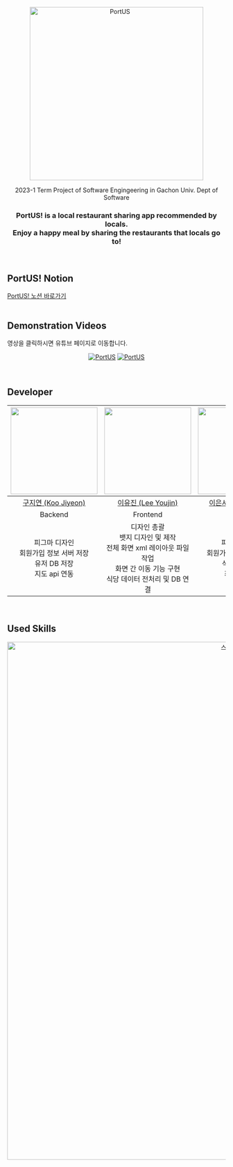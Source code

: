 <p align="center">
    <a href="https://youz2me.notion.site/PortUS-f4da930d1fb349ed81386b46fe24285a?pvs=4"><img alt="PortUS" src="https://github.com/Voldemorp/MP23_TermProject_Voldemorp/assets/80394340/fb6cd226-e6ec-4e43-afc3-10f0d68cb2b4" width="400px"></a>
</p>
<p align="center">
    <a>2023-1 Term Project of Software Engingeering in Gachon Univ. Dept of Software</a>
</p>
<h3 align="center">
    PortUS! is a local restaurant sharing app recommended by locals.
  <br>
    Enjoy a happy meal by sharing the restaurants that locals go to!
</h3>
<br>

## PortUS! Notion
[PortUS! 노션 바로가기](https://youz2me.notion.site/PortUS-f4da930d1fb349ed81386b46fe24285a?pvs=4)
<br><br>

## Demonstration Videos
영상을 클릭하시면 유튜브 페이지로 이동합니다.
<p align="center">
  <a href="https://www.youtube.com/watch?v=r7WVwR2KbIU"><img alt="PortUS" src="http://img.youtube.com/vi/r7WVwR2KbIU/0.jpg"></a>
  <a href="https://www.youtube.com/watch?v=EutzaDpiAtc"><img alt="PortUS" src="http://img.youtube.com/vi/EutzaDpiAtc/0.jpg"></a>
</p>
<br>

## Developer
| <img width="200px" src="https://avatars.githubusercontent.com/u/113963153?v=4"/> | <img width="200px" src="https://avatars.githubusercontent.com/u/80394340?s=64&v=4"/> | <img width="200px" src="https://avatars.githubusercontent.com/u/79636843?v=4"/> | <img width="200px" src="https://avatars.githubusercontent.com/u/102430339?v=4"/> | <img width="200px" src="https://avatars.githubusercontent.com/u/80667141?s=64&v=4"/> |
|:-----:|:-----:|:-----:|:-----:|:-----:|
|[구지연 (Koo Jiyeon)](https://github.com/KOOJIYE0N)|[이유진 (Lee Youjin)](https://github.com/youz2me)|[이은서 (Lee Eunseo)](https://github.com/LES0915)|[최수미 (Choi Sumi)](https://github.com/Br2ath)|[최지우 (Choi Jeewoo)](https://github.com/cjw020607)|
|Backend|Frontend|Backend|Frontend|Frontend|
|피그마 디자인<br>회원가입 정보 서버 저장<br>유저 DB 저장<br>지도 api 연동|디자인 총괄<br>뱃지 디자인 및 제작<br>전체 화면 xml 레이아웃 파일 작업<br>화면 간 이동 기능 구현<br>식당 데이터 전처리 및 DB 연결|피그마 디자인<br>회원가입 정보 서버 저장<br>식당 DB 저장<br>좌표계 수정|피그마 디자인<br>로그인 페이지 기능 구현<br>마이페이지 기능 구현<br>팝업창 기능 구현|피그마 디자인<br>스플래시 페이지 기능 구현<br>회원 가입 페이지 기능 구현<br>주소 설정 api 연동 & 기능 구현<br>메인 페이지 기능 구현<br>식당 정보 페이지 기능 구현|
<br>

## Used Skills
<picture align="center">
  <img width="1195" alt="스크린샷 2023-06-06 오후 11 08 59" src="https://github.com/Voldemorp/MP23_TermProject_Voldemorp/assets/80394340/9157d65c-6717-437d-b2b7-3f230c5d71db">
</picture>
